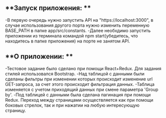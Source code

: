 ## **Запуск приложения: **
-В первую очередь нужно запустить API на "https://localhost:3000", в случае использования другого порта нужно изменить переменную BASE_PATH в папке app/src/constants.
-Далее необхдимо запустить приложении из терминала командой npm start(убедитесь, что находитесь в папке приложения) на порте не занятом API.
## **О приложении: **
-Тестовое задание было сделано при помощи React+Redux. Для задания стилей использовался Bootstrap.
-Над таблицой с данными были сделаны фильтры при изменении которых происходит изменение url GET-запроса, за счет этого происходит фильтрация данных.
-Таблица изменяется с учетом приходящий данных при смене параметра 'Group by'.
-Под таблицей с данными была сделана пагинация при помощи Redux. Переход между страницами осуществляется как при помощи боковых стрелок, так и при нажатии на любую интересующую страницу.
